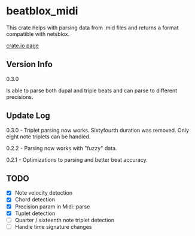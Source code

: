 # beatblox_midi
This crate helps with parsing data from .mid files and returns a format compatible with netsblox.

[crate.io page](https://crates.io/search?q=beatblox_midi)

## Version Info
0.3.0

Is able to parse both dupal and triple beats and can parse to different precisions.

## Update Log

0.3.0 - Triplet parsing now works. Sixtyfourth duration was removed. Only eight note triplets can be
handled.

0.2.2 - Parsing now works with "fuzzy" data.

0.2.1 - Optimizations to parsing and better beat accuracy.

## TODO

- [x] Note velocity detection
- [x] Chord detection
- [x] Precision param in Midi::parse
- [x] Tuplet detection
- [ ] Quarter / sixteenth note triplet detection
- [ ] Handle time signature changes
